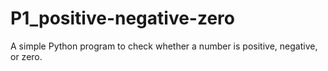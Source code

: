# P1_positive-negative-zero
A simple Python program to check whether a number is positive, negative, or zero.
